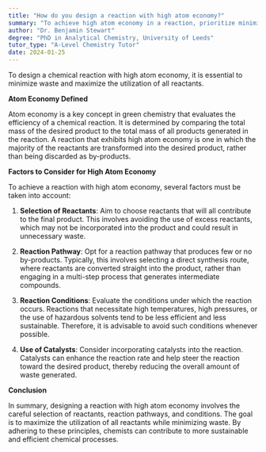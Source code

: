 ```yaml
---
title: "How do you design a reaction with high atom economy?"
summary: "To achieve high atom economy in a reaction, prioritize minimizing waste and maximizing the utilization of all reactants involved."
author: "Dr. Benjamin Stewart"
degree: "PhD in Analytical Chemistry, University of Leeds"
tutor_type: "A-Level Chemistry Tutor"
date: 2024-01-25
---
```


To design a chemical reaction with high atom economy, it is essential to minimize waste and maximize the utilization of all reactants.

**Atom Economy Defined**

Atom economy is a key concept in green chemistry that evaluates the efficiency of a chemical reaction. It is determined by comparing the total mass of the desired product to the total mass of all products generated in the reaction. A reaction that exhibits high atom economy is one in which the majority of the reactants are transformed into the desired product, rather than being discarded as by-products.

**Factors to Consider for High Atom Economy**

To achieve a reaction with high atom economy, several factors must be taken into account:

1. **Selection of Reactants**: Aim to choose reactants that will all contribute to the final product. This involves avoiding the use of excess reactants, which may not be incorporated into the product and could result in unnecessary waste.

2. **Reaction Pathway**: Opt for a reaction pathway that produces few or no by-products. Typically, this involves selecting a direct synthesis route, where reactants are converted straight into the product, rather than engaging in a multi-step process that generates intermediate compounds.

3. **Reaction Conditions**: Evaluate the conditions under which the reaction occurs. Reactions that necessitate high temperatures, high pressures, or the use of hazardous solvents tend to be less efficient and less sustainable. Therefore, it is advisable to avoid such conditions whenever possible.

4. **Use of Catalysts**: Consider incorporating catalysts into the reaction. Catalysts can enhance the reaction rate and help steer the reaction toward the desired product, thereby reducing the overall amount of waste generated.

**Conclusion**

In summary, designing a reaction with high atom economy involves the careful selection of reactants, reaction pathways, and conditions. The goal is to maximize the utilization of all reactants while minimizing waste. By adhering to these principles, chemists can contribute to more sustainable and efficient chemical processes.
    